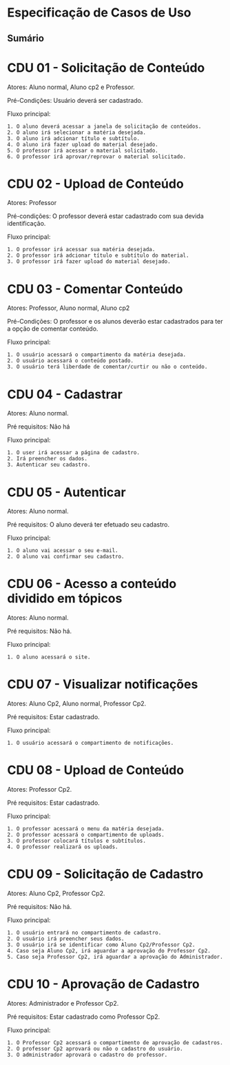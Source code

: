 # Especificação de Casos de Uso

## Sumário


# CDU 01 - Solicitação de Conteúdo
 
 Atores: Aluno normal, Aluno cp2 e Professor.
 
 Pré-Condições: Usuário deverá ser cadastrado. 
 
 Fluxo principal:
	
	1. O aluno deverá acessar a janela de solicitação de conteúdos.
    2. O aluno irá selecionar a matéria desejada.
	3. O aluno irá adcionar título e subtítulo.
	4. O aluno irá fazer upload do material desejado.
	5. O professor irá acessar o material solicitado.
	6. O professor irá aprovar/reprovar o material solicitado.
	
# CDU 02 - Upload de Conteúdo

Atores: Professor

Pré-condições: O professor deverá estar cadastrado com sua devida identificação.

Fluxo principal:
	
	1. O professor irá acessar sua matéria desejada.
	2. O professor irá adcionar título e subtítulo do material.
	3. O professor irá fazer upload do material desejado.
	
# CDU 03 - Comentar Conteúdo

Atores: Professor, Aluno normal, Aluno cp2

Pré-Condições: O professor e os alunos deverão estar cadastrados para ter a opção de comentar conteúdo.

Fluxo principal:

	1. O usuário acessará o compartimento da matéria desejada.
	2. O usuário acessará o conteúdo postado.
	3. O usuário terá liberdade de comentar/curtir ou não o conteúdo.

# CDU 04 - Cadastrar

Atores: Aluno normal. 

Pré requisitos: Não há

Fluxo principal: 

	1. O user irá acessar a página de cadastro.
	2. Irá preencher os dados.
	3. Autenticar seu cadastro.

# CDU 05 - Autenticar

Atores: Aluno normal. 

Pré requisitos: O aluno deverá ter efetuado seu cadastro.

Fluxo principal: 

	1. O aluno vai acessar o seu e-mail.
	2. O aluno vai confirmar seu cadastro.

# CDU 06 - Acesso a conteúdo dividido em tópicos

Atores: Aluno normal. 

Pré requisitos: Não há.

Fluxo principal: 

	1. O aluno acessará o site.

# CDU 07 - Visualizar notificações

Atores: Aluno Cp2, Aluno normal, Professor Cp2. 

Pré requisitos: Estar cadastrado.

Fluxo principal: 

	1. O usuário acessará o compartimento de notificações.

# CDU 08 - Upload de Conteúdo

Atores: Professor Cp2. 

Pré requisitos: Estar cadastrado.

Fluxo principal: 

	1. O professor acessará o menu da matéria desejada.
	2. O professor acessará o compartimento de uploads.
	3. O professor colocará títulos e subtítulos.
	4. O professor realizará os uploads.

# CDU 09 - Solicitação de Cadastro

Atores: Aluno Cp2, Professor Cp2. 

Pré requisitos: Não há.

Fluxo principal: 

	1. O usuário entrará no compartimento de cadastro.
	2. O usuário irá preencher seus dados.
	3. O usuário irá se identificar como Aluno Cp2/Professor Cp2.
	4. Caso seja Aluno Cp2, irá aguardar a aprovação do Professor Cp2.
	5. Caso seja Professor Cp2, irá aguardar a aprovação do Administrador.

# CDU 10 - Aprovação de Cadastro

Atores: Administrador e Professor Cp2. 

Pré requisitos: Estar cadastrado como Professor Cp2.

Fluxo principal: 

	1. O Professor Cp2 acessará o compartimento de aprovação de cadastros.
	2. O professor Cp2 aprovará ou não o cadastro do usuário.
	3. O administrador aprovará o cadastro do professor.